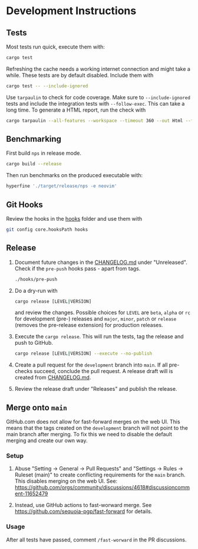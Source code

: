 # Development Instructions
## Tests
Most tests run quick, execute them with:

```bash
cargo test
```

Refreshing the cache needs a working internet connection and might take a while.
These tests are by default disabled. Include them with

```bash
cargo test -- --include-ignored
```

Use `tarpaulin` to check for code coverage. Make sure to `--include-ignored` tests and include the integration tests with `--follow-exec`. This can take a long time. To generate a HTML report, run the check with

```bash
cargo tarpaulin --all-features --workspace --timeout 360 --out Html --follow-exec -- --include-ignored
```

## Benchmarking
First build `nps` in release mode.

```bash
cargo build --release
```

Then run benchmarks on the produced executable with:

```bash
hyperfine './target/release/nps -e neovim'
```

## Git Hooks
Review the hooks in the [hooks](./hooks) folder and use them with

```bash
git config core.hooksPath hooks
```

## Release

1. Document future changes in the [CHANGELOG.md](./CHANGELOG.md) under "Unreleased". Check if the `pre-push` hooks pass - apart from tags.

    ```bash
    ./hooks/pre-push
    ```

1. Do a dry-run with

    ```bash
    cargo release [LEVEL|VERSION]
    ```

    and review the changes. Possible choices for `LEVEL` are `beta`, `alpha` or `rc` for development (pre-) releases and `major`, `minor`, `patch` or `release` (removes the pre-release extension) for production releases.

1. Execute the `cargo release`. This will run the tests, tag the release and push to GitHub.

    ```bash
    cargo release [LEVEL|VERSION] --execute --no-publish
    ```

1. Create a pull request for the `development` branch into `main`. If all pre-checks succeed, conclude the pull request. A release draft will is created from [CHANGELOG.md](CHANGELOG.md).

1. Review the release draft under "Releases" and publish the release.

## Merge onto `main`

GitHub.com does not allow for fast-forward merges on the web UI. This means that the tags created on the `development` branch will not point to the main branch after merging. To fix this we need to disable the default merging and create our own way.

### Setup
1. Abuse "Setting -> General -> Pull Requests" and "Settings -> Rules -> Ruleset (main)" to create conflicting requirements for the `main` branch. This disables merging on the web UI. See: https://github.com/orgs/community/discussions/4618#discussioncomment-11652479

1. Instead, use GitHub actions to fast-worward merge. See https://github.com/sequoia-pgp/fast-forward for details.

### Usage
After all tests have passed, comment `/fast-worward` in the PR discussions.
